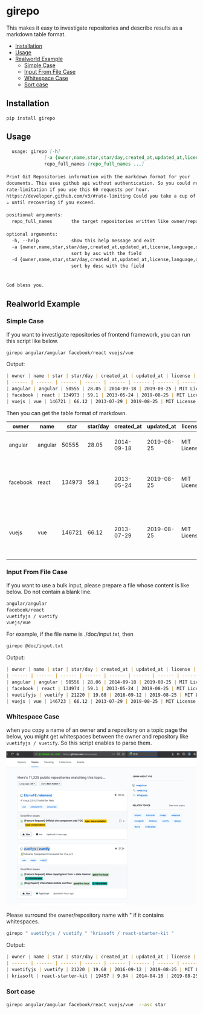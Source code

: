 # girepo
<a id="markdown-girepo" name="girepo"></a>

This makes it easy to investigate repositories and describe results as a markdown table format. 

<!-- TOC -->

- [Installation](#installation)
- [Usage](#usage)
- [Realworld Example](#realworld-example)
    - [Simple Case](#simple-case)
    - [Input From File Case](#input-from-file-case)
    - [Whitespace Case](#whitespace-case)
    - [Sort case](#sort-case)

<!-- /TOC -->

## Installation

```
pip install girepo
```

## Usage
<a id="markdown-usage" name="usage"></a>

```markdown
  usage: girepo [-h]
              [-a {owner,name,star,star/day,created_at,updated_at,license,language,description,url} | -d {owner,name,star,star/day,created_at,updated_at,license,language,description,url}]
              repo_full_names [repo_full_names ...]

Print Git Repositories information with the markdown format for your
documents. This uses github api without authentication. So you could reach the
rate-limitation if you use this 60 requests per hour.
https://developer.github.com/v3/#rate-limiting Could you take a cup of coffee
☕ until recovering if you exceed.

positional arguments:
  repo_full_names       the target repositories written like owner/repository

optional arguments:
  -h, --help            show this help message and exit
  -a {owner,name,star,star/day,created_at,updated_at,license,language,description,url}, --asc {owner,name,star,star/day,created_at,updated_at,license,language,description,url}
                        sort by asc with the field
  -d {owner,name,star,star/day,created_at,updated_at,license,language,description,url}, --desc {owner,name,star,star/day,created_at,updated_at,license,language,description,url}
                        sort by desc with the field


God bless you.

```
## Realworld Example
<a id="markdown-realworld-example" name="realworld-example"></a>

### Simple Case
<a id="markdown-simple-case" name="simple-case"></a>

If you want to investigate repositories of frontend framework, you can run this script like below.

```sh
girepo angular/angular facebook/react vuejs/vue 
```

Output:
```markdown
| owner | name | star | star/day | created_at | updated_at | license | language | description | url |
| ------ | ------ | ------ | ------ | ------ | ------ | ------ | ------ | ------ | ------ |
| angular | angular | 50555 | 28.05 | 2014-09-18 | 2019-08-25 | MIT License | TypeScript | One framework. Mobile & desktop. | https://github.com/angular/angular |
| facebook | react | 134973 | 59.1 | 2013-05-24 | 2019-08-25 | MIT License | JavaScript | A declarative, efficient, and flexible JavaScript library for building user interfaces. | https://github.com/facebook/react |
| vuejs | vue | 146721 | 66.12 | 2013-07-29 | 2019-08-25 | MIT License | JavaScript | 🖖 Vue.js is a progressive, incrementally-adoptable JavaScript framework for building UI on the web. | https://github.com/vuejs/vue |
```

Then you can get the table format of markdown.

| owner | name | star | star/day | created_at | updated_at | license | language | description | url |
| ------ | ------ | ------ | ------ | ------ | ------ | ------ | ------ | ------ | ------ |
| angular | angular | 50555 | 28.05 | 2014-09-18 | 2019-08-25 | MIT License | TypeScript | One framework. Mobile & desktop. | https://github.com/angular/angular |
| facebook | react | 134973 | 59.1 | 2013-05-24 | 2019-08-25 | MIT License | JavaScript | A declarative, efficient, and flexible JavaScript library for building user interfaces. | https://github.com/facebook/react |
| vuejs | vue | 146721 | 66.12 | 2013-07-29 | 2019-08-25 | MIT License | JavaScript | 🖖 Vue.js is a progressive, incrementally-adoptable JavaScript framework for building UI on the web. | https://github.com/vuejs/vue |

### Input From File Case
<a id="markdown-input-from-file-case" name="input-from-file-case"></a>

If you want to use a bulk input, please prepare a file whose content is like below. Do not contain a blank line.

```markdown
angular/angular
facebook/react
vuetifyjs / vuetify
vuejs/vue
```

For example, if the file name is ./doc/input.txt, then

```sh
girepo @doc/input.txt 
```

Output:
```markdown
| owner | name | star | star/day | created_at | updated_at | license | language | description | url |
| ------ | ------ | ------ | ------ | ------ | ------ | ------ | ------ | ------ | ------ |
| angular | angular | 50556 | 28.06 | 2014-09-18 | 2019-08-25 | MIT License | TypeScript | One framework. Mobile & desktop. | https://github.com/angular/angular |
| facebook | react | 134974 | 59.1 | 2013-05-24 | 2019-08-25 | MIT License | JavaScript | A declarative, efficient, and flexible JavaScript library for building user interfaces. | https://github.com/facebook/react |
| vuetifyjs | vuetify | 21220 | 19.68 | 2016-09-12 | 2019-08-25 | MIT License | TypeScript | 🐉 Material Component Framework for Vue.js 2 | https://github.com/vuetifyjs/vuetify |
| vuejs | vue | 146723 | 66.12 | 2013-07-29 | 2019-08-25 | MIT License | JavaScript | 🖖 Vue.js is a progressive, incrementally-adoptable JavaScript framework for building UI on the web. | https://github.com/vuejs/vue |
```


### Whitespace Case
<a id="markdown-whitespace-case" name="whitespace-case"></a>
when you copy a name of an owner and a repository on a topic page the below, you might get whitespaces between the owner and repository like ` vuetifyjs / vuetify `. So this script enables to parse them. 

![topic_page](docs/screenshot.png)

Please surround the owner/repository name with " if it contains whitespaces. 

```sh
girepo " vuetifyjs / vuetify " "kriasoft / react-starter-kit "
```

Output:

```markdown
| owner | name | star | star/day | created_at | updated_at | license | language | description | url |
| ------ | ------ | ------ | ------ | ------ | ------ | ------ | ------ | ------ | ------ |
| vuetifyjs | vuetify | 21220 | 19.68 | 2016-09-12 | 2019-08-25 | MIT License | TypeScript | 🐉 Material Component Framework for Vue.js 2 | https://github.com/vuetifyjs/vuetify |
| kriasoft | react-starter-kit | 19457 | 9.94 | 2014-04-16 | 2019-08-25 | MIT License | JavaScript | React Starter Kit — isomorphic web app boilerplate (Node.js, Express, GraphQL, React.js, Babel, PostCSS, Webpack, Browsersync) | https://github.com/kriasoft/react-starter-kit |
```

### Sort case
<a id="markdown-sort-case" name="sort-case"></a>
```sh
girepo angular/angular facebook/react vuejs/vue  --asc star
```


